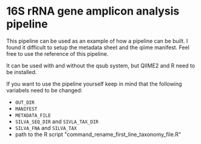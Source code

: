 # 16S rRNA gene amplicon analysis pipeline

This pipeline can be used as an example of how a pipeline can be built.
I found it difficult to setup the metadata sheet and the qiime manifest. Feel free to use the reference of this pipeline.


It can be used with and without the qsub system, but QIIME2 and R need to be installed.

If you want to use the pipeline yourself keep in mind that the following variabels need to be changed:
- ```OUT_DIR```
- ```MANIFEST```
- ```METADATA_FILE```
- ```SILVA_SEQ_DIR``` and ```SIVLA_TAX_DIR```
- ```SILVA_FNA``` and ```SILVA_TAX```
- path to the R script "command_rename_first_line_taxonomy_file.R"



